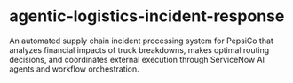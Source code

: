 # agentic-logistics-incident-response
An automated supply chain incident processing system for PepsiCo that analyzes financial impacts of truck breakdowns, makes optimal routing decisions, and coordinates external execution through ServiceNow AI agents and workflow orchestration.
